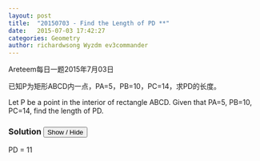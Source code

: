 ```yaml
---
layout: post
title:  "20150703 - Find the Length of PD **"
date:   2015-07-03 17:42:27
categories: Geometry
author: richardwsong Wyzdm ev3commander
---
```

Areteem每日一题2015年7月03日
<br>

<problem>
<p>	
已知P为矩形ABCD内一点，PA=5，PB=10，PC=14，求PD的长度。
</P>
<p>

Let P be a point in the interior of rectangle ABCD. Given that PA=5, PB=10, PC=14, find the length of PD.
</p>

</problem>



### Solution <button>Show / Hide</button>


<solution>

PD = 11

</solution>



